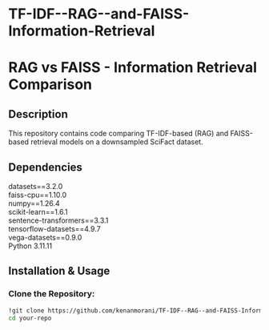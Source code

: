 # TF-IDF--RAG--and-FAISS-Information-Retrieval

# RAG vs FAISS - Information Retrieval Comparison

## Description
This repository contains code comparing TF-IDF-based (RAG) and FAISS-based retrieval models on a downsampled SciFact dataset.

## Dependencies

datasets==3.2.0  
faiss-cpu==1.10.0  
numpy==1.26.4  
scikit-learn==1.6.1  
sentence-transformers==3.3.1  
tensorflow-datasets==4.9.7  
vega-datasets==0.9.0  
Python 3.11.11  

## Installation & Usage

### Clone the Repository:
```bash
!git clone https://github.com/kenanmorani/TF-IDF--RAG--and-FAISS-Information-Retrieval.git
cd your-repo
